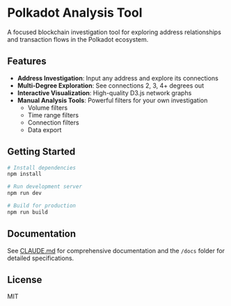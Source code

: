# Polkadot Analysis Tool

A focused blockchain investigation tool for exploring address relationships and transaction flows in the Polkadot ecosystem.

## Features

- **Address Investigation**: Input any address and explore its connections
- **Multi-Degree Exploration**: See connections 2, 3, 4+ degrees out
- **Interactive Visualization**: High-quality D3.js network graphs
- **Manual Analysis Tools**: Powerful filters for your own investigation
  - Volume filters
  - Time range filters
  - Connection filters
  - Data export

## Getting Started

```bash
# Install dependencies
npm install

# Run development server
npm run dev

# Build for production
npm run build
```

## Documentation

See [CLAUDE.md](./CLAUDE.md) for comprehensive documentation and the `/docs` folder for detailed specifications.

## License

MIT
